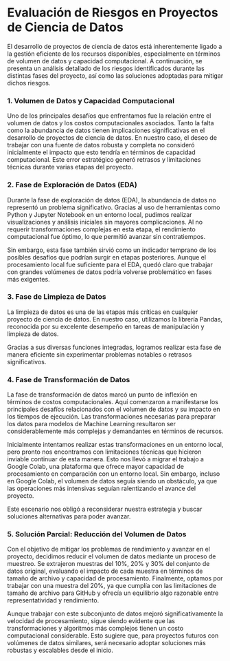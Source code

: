 # Evaluación de Riesgos en Proyectos de Ciencia de Datos

El desarrollo de proyectos de ciencia de datos está inherentemente ligado a la gestión eficiente de los recursos disponibles, especialmente en términos de volumen de datos y capacidad computacional. A continuación, se presenta un análisis detallado de los riesgos identificados durante las distintas fases del proyecto, así como las soluciones adoptadas para mitigar dichos riesgos.

### 1. Volumen de Datos y Capacidad Computacional
Uno de los principales desafíos que enfrentamos fue la relación entre el volumen de datos y los costos computacionales asociados. Tanto la falta como la abundancia de datos tienen implicaciones significativas en el desarrollo de proyectos de ciencia de datos. En nuestro caso, el deseo de trabajar con una fuente de datos robusta y completa no consideró inicialmente el impacto que esto tendría en términos de capacidad computacional. Este error estratégico generó retrasos y limitaciones técnicas durante varias etapas del proyecto.

### 2. Fase de Exploración de Datos (EDA)
Durante la fase de exploración de datos (EDA), la abundancia de datos no representó un problema significativo. Gracias al uso de herramientas como Python y Jupyter Notebook en un entorno local, pudimos realizar visualizaciones y análisis iniciales sin mayores complicaciones. Al no requerir transformaciones complejas en esta etapa, el rendimiento computacional fue óptimo, lo que permitió avanzar sin contratiempos.

Sin embargo, esta fase también sirvió como un indicador temprano de los posibles desafíos que podrían surgir en etapas posteriores. Aunque el procesamiento local fue suficiente para el EDA, quedó claro que trabajar con grandes volúmenes de datos podría volverse problemático en fases más exigentes.

### 3. Fase de Limpieza de Datos
La limpieza de datos es una de las etapas más críticas en cualquier proyecto de ciencia de datos. En nuestro caso, utilizamos la librería Pandas, reconocida por su excelente desempeño en tareas de manipulación y limpieza de datos.

Gracias a sus diversas funciones integradas, logramos realizar esta fase de manera eficiente sin experimentar problemas notables o retrasos significativos.

### 4. Fase de Transformación de Datos

La fase de transformación de datos marcó un punto de inflexión en términos de costos computacionales. Aquí comenzaron a manifestarse los principales desafíos relacionados con el volumen de datos y su impacto en los tiempos de ejecución. Las transformaciones necesarias para preparar los datos para modelos de Machine Learning resultaron ser considerablemente más complejas y demandantes en términos de recursos.

Inicialmente intentamos realizar estas transformaciones en un entorno local, pero pronto nos encontramos con limitaciones técnicas que hicieron inviable continuar de esta manera. Esto nos llevó a migrar el trabajo a Google Colab, una plataforma que ofrece mayor capacidad de procesamiento en comparación con un entorno local. Sin embargo, incluso en Google Colab, el volumen de datos seguía siendo un obstáculo, ya que las operaciones más intensivas seguían ralentizando el avance del proyecto.

Este escenario nos obligó a reconsiderar nuestra estrategia y buscar soluciones alternativas para poder avanzar.

### 5. Solución Parcial: Reducción del Volumen de Datos

Con el objetivo de mitigar los problemas de rendimiento y avanzar en el proyecto, decidimos reducir el volumen de datos mediante un proceso de muestreo. Se extrajeron muestras del 10%, 20% y 30% del conjunto de datos original, evaluando el impacto de cada muestra en términos de tamaño de archivo y capacidad de procesamiento. Finalmente, optamos por trabajar con una muestra del 20%, ya que cumplía con las limitaciones de tamaño de archivo para GitHub y ofrecía un equilibrio algo razonable entre representatividad y rendimiento.

Aunque trabajar con este subconjunto de datos mejoró significativamente la velocidad de procesamiento, sigue siendo evidente que las transformaciones y algoritmos más complejos tienen un costo computacional considerable. Esto sugiere que, para proyectos futuros con volúmenes de datos similares, será necesario adoptar soluciones más robustas y escalables desde el inicio.

